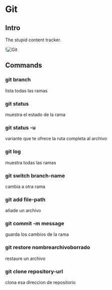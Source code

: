 # Git

## Intro

The stupid content tracker.

!![Git](https://media3.giphy.com/media/v1.Y2lkPTc5MGI3NjExOXEyZ2ZsYWVwM3dwb2V5azFnOXE4Mmo0NmR4aWRwNnNxeDV3ejB6cCZlcD12MV9pbnRlcm5hbF9naWZfYnlfaWQmY3Q9Zw/kH6CqYiquZawmU1HI6/giphy.gif)

## Commands

### git branch
lista todas las ramas

### git status
muestra el estado de la rama

### git status -u 
variante que te ofrece la ruta completa al archivo

### git log
muestra todas las ramas

### git switch branch-name
cambia a otra rama

### git add file-path
añade un archivo

### git commit -m message
guarda los cambios de la rama

### git restore nombrearchivoborrado
restaure un archivo

### git clone repository-url
clona esa direccion de repositorio